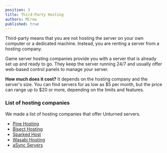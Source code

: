 ```yaml
---
position: 3
title: Third-Party Hosting
authors: MCrow
published: true
---
```


Third-party means that you are not hosting the server on your own computer or a dedicated machine. Instead, you are renting a server from a hosting company.  

Game server hosting companies provide you with a server that is already set up and ready to go. They keep the server running 24/7 and usually offer web-based control panels to manage your server.

**How much does it cost?** It depends on the hosting company and the server's size. You can find servers for as low as $5 per month, but the price can range up to $20 or more, depending on the limits and features.

### List of hosting companies
We made a list of hosting companies that offer Unturned servers.

* [Pine Hosting](https://pinehosting.com/unturned)
* [Bisect Hosting](https://www.bisecthosting.com/unturned-server-hosting)
* [Sparked Host](https://sparkedhost.com/unturned-hosting)
* [Wasabi Hosting](https://wasabihosting.com/store/unturned)
* [aSync Servers](https://host.asyncservers.com/index.php?rp=/store/unturned-servers)